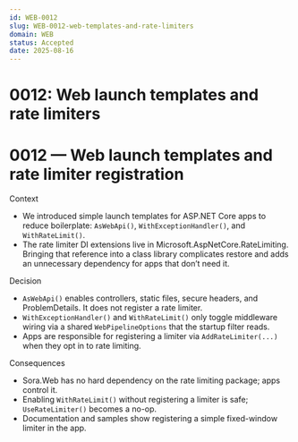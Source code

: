 ```yaml
---
id: WEB-0012
slug: WEB-0012-web-templates-and-rate-limiters
domain: WEB
status: Accepted
date: 2025-08-16
---
```


# 0012: Web launch templates and rate limiters
# 0012 — Web launch templates and rate limiter registration

Context
- We introduced simple launch templates for ASP.NET Core apps to reduce boilerplate: `AsWebApi()`, `WithExceptionHandler()`, and `WithRateLimit()`.
- The rate limiter DI extensions live in Microsoft.AspNetCore.RateLimiting. Bringing that reference into a class library complicates restore and adds an unnecessary dependency for apps that don’t need it.

Decision
- `AsWebApi()` enables controllers, static files, secure headers, and ProblemDetails. It does not register a rate limiter.
- `WithExceptionHandler()` and `WithRateLimit()` only toggle middleware wiring via a shared `WebPipelineOptions` that the startup filter reads.
- Apps are responsible for registering a limiter via `AddRateLimiter(...)` when they opt in to rate limiting.

Consequences
- Sora.Web has no hard dependency on the rate limiting package; apps control it.
- Enabling `WithRateLimit()` without registering a limiter is safe; `UseRateLimiter()` becomes a no-op.
- Documentation and samples show registering a simple fixed-window limiter in the app.
